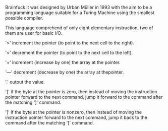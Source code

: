 Brainfuck it was designed by Urban Müller in 1993 with the aim to be a programming language suitable for a Turing Machine using the smallest possible compiler.

This language comprehend of only eight elementary instruction, two of them are user for basic I/O.

'>' increment the pointer (to point to the next cell to the right).

'<' decrement the pointer (to point to the next cell to the left).

'+' increment (increase by one) the array at the pointer.

'—' decrement (decrease by one) the array at thepointer.

'.' output the value. 

'[' if the byte at the pointer is zero, then instead of moving the instruction pointer forward to the next command, jump it forward to the command after the matching ']' command.

']' if the byte at the pointer is nonzero, then instead of moving the instruction pointer forward to the next command, jump it back to the command after the matching '[' command.
